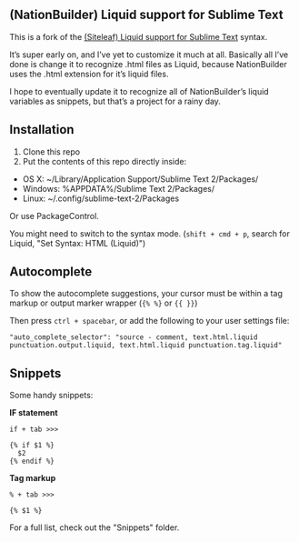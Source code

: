 ## (NationBuilder) Liquid support for Sublime Text

This is a fork of the [(Siteleaf) Liquid support for Sublime Text](https://github.com/siteleaf/liquid-syntax-mode) syntax.

It’s super early on, and I’ve yet to customize it much at all. Basically all I’ve done is change it to recognize .html files as Liquid, because NationBuilder uses the .html extension for it’s liquid files.

I hope to eventually update it to recognize all of NationBuilder’s liquid variables as snippets, but that’s a project for a rainy day.

## Installation

1. Clone this repo
2. Put the contents of this repo directly inside:

 - OS X: ~/Library/Application Support/Sublime Text 2/Packages/
 - Windows: %APPDATA%/Sublime Text 2/Packages/
 - Linux: ~/.config/sublime-text-2/Packages

Or use PackageControl.

You might need to switch to the syntax mode. (`shift + cmd + p`, search for Liquid, "Set Syntax: HTML (Liquid)")

## Autocomplete

To show the autocomplete suggestions, your cursor must be within a tag markup or output marker wrapper (`{% %}` or `{{ }}`)

Then press `ctrl + spacebar`, or add the following to your user settings file:

```
"auto_complete_selector": "source - comment, text.html.liquid punctuation.output.liquid, text.html.liquid punctuation.tag.liquid"
```

## Snippets

Some handy snippets:

**IF statement**

```
if + tab >>>

{% if $1 %}
  $2
{% endif %}
```

**Tag markup**

```
% + tab >>>

{% $1 %}
```

For a full list, check out the "Snippets" folder.